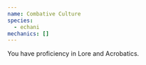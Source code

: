 ```yaml
---
name: Combative Culture
species:
  - echani
mechanics: []
---
```

You have proficiency in Lore and Acrobatics.

